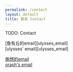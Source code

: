 ```yaml
---
permalink: /contact
layout: default
title: 联系 Contact
---
```


TODO: Contact

[詹有丘的email][ulysses_email]<br/>
[ulysses' email][ulysses_email]

[ulysses'_email]: mailto:zhanyouqiu@jdfzib.org

[施想的email][orash_email]<br/>
[orash's email][orash_email]

[orash_email]: mailto:shixiang@jdfzib.org

